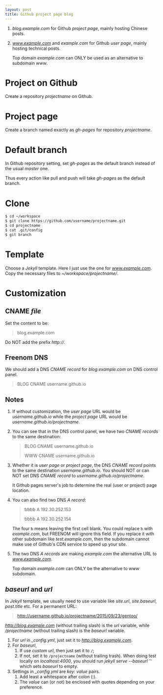 ```yaml
---
layout: post
title: Github project page blog
---
```

1. *blog.example.com* for Github *project page*, mainly hosting Chinese posts.
2. *www.example.com* and *example.com* for Github *user page*, mainly hosting technical posts.

    Top domain *example.com* can ONLY be used as an alternative to subdomain *www*.

# Project on Github

Create a repository *projectname* on Github.

# Project page

Create a branch named exactly as *gh-pages* for repository *projectname*.

# Default branch

In Github repository setting, set *gh-pages* as the default branch instead of the usual *master* one.

Thus every action like pull and push will take *gh-pages* as the default branch.

# Clone

```bash
$ cd ~/workspace
$ git clone https://github.com/username/projectname.git
$ cd projectname
$ cat .git/config
$ git branch
```
# Template

Choose a *Jekyll* template. Here I just use the one for *www.example.com*. Copy the necessary files to *~/workspace/projectname/*.

# Customization

## CNAME *file*

Set the content to be:

>blog.example.com

Do NOT add the prefix *http://*.

## Freenom DNS

We should add a DNS *CNAME record* for *blog.example.com* on DNS control panel.

>BLOG CNAME username.github.io

## Notes

1. If without customization, the *user page* URL would be *username.github.io* while the *project page* URL would be *username.github.io/projectname*.
2. You can see that in the DNS control panel, we have two *CNAME records* to the same destination:

    >BLOG CNAME username.github.io
    >
    >WWW CNAME username.github.io
3. Whether it is *user page* or *project page*, the DNS *CNAME record* points to the same destination *username.github.io*. You should NOT or can NOT set DNS *CNAME record* to *username.github.io/projectname*.

    It Github pages server's job to determine the real (user or project) page location.
4. You can also find two DNS *A record*:

    >␢␢␢␢ A 192.30.252.153
    >
    >␢␢␢␢ A 192.30.252.154
    
    The four `␢` means leaving the first cell blank. You could replace `␢` with *example.com*, but FREENOM will ignore this field. If you replace it with other subdomain like *test.example.com*, then the subdomain cannot make use of Github's CDN service to speed up your site.
5. The two DNS *A records* are making *example.com* the alternative URL to *www.example.com*.

    Top domain *example.com* can ONLY be the alternative to *www* subdomain.

## *baseurl* and *url*

In *Jekyll* template, we usually need to use variable like *site.url*, *site.baseurl*, *post.title* etc. For a permanent URL:

>http://username.github.io/projectname/2015/09/23/gentoo/

*http://blog.example.com* (without trailing slash) is the *url* variable, while */projectname* (without trailing slash) is the *baseurl* variable.

1. For *url* in *_config.yml*, just set it to *http://blog.example.com*.
2. For *baseurl*,
    1. If use *custom url*, then just set it to `/`;
    2. If not, set it to `/projectname` (without trailing trash). When doing test locally on *localhost:4000*, you should run *jekyll serve --baseurl ''* which sets *baseurl* to empty.
3. Settings in *_config.yml* are *key*: *value* pairs.
    1. Add least a whitespace after colon (:).
    2. The *value* can (or not) be enclosed with quotes depending on your preference.

